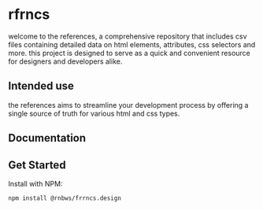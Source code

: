 # rfrncs

welcome to the references, a comprehensive repository that includes csv files containing detailed data on html elements, attributes, css selectors and more. this project is designed to serve as a quick and convenient resource for designers and developers alike.

## Intended use

the references aims to streamline your development process by offering a single source of truth for various html and css types.

## Documentation

## Get Started

Install with NPM:

```
npm install @rnbws/frrncs.design
```
